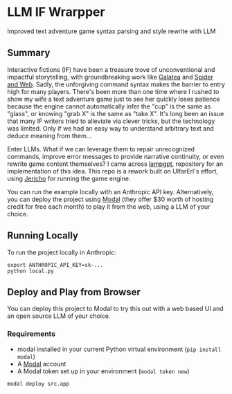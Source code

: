 # LLM IF Wrarpper

Improved text adventure game syntax parsing and style rewrite with LLM

## Summary

Interactive fictions (IF) have been a treasure trove of unconventional and impactful storytelling, with groundbreaking work like [Galatea](https://ifdb.org/viewgame?id=urxrv27t7qtu52lb) and [Spider and Web](https://ifdb.org/viewgame?id=2xyccw3pe0uovfad). Sadly, the unforgiving command syntax makes the barrier to entry high for many players. There's been more than one time where I rushed to show my wife a text adventure game just to see her quickly loses patience because the engine cannot automatically infer the "cup" is the same as "glass", or knowing "grab X" is the same as "take X". It's long been an issue that many IF writers tried to alleviate via clever tricks, but the technology was limited. Only if we had an easy way to understand arbitrary text and deduce meaning from them...

Enter LLMs. What if we can leverage them to repair unrecognized commands, improve error messages to provide narrative continuity, or even rewrite game content themselves? I came across [lampgpt](https://github.com/UlfarErl/lampgpt), repository for an implementation of this idea. This repo is a rework built on UlfarErl's effort, using [Jericho](https://github.com/microsoft/jericho) for running the game engine.

You can run the example locally with an Anthropic API key. Alternatively, you can deploy the project using [Modal](https://modal.com/) (they offer $30 worth of hosting credit for free each month) to play it from the web, using a LLM of your choice.

## Running Locally

To run the project locally in Anthropic:

```
export ANTHROPIC_API_KEY=sk-...
python local.py
```

## Deploy and Play from Browser

You can deploy this project to Modal to try this out with a web based UI and an open source LLM of your choice. 

### Requirements ### 
* modal installed in your current Python virtual environment (`pip install modal`)
* A [Modal](http://modal.com/) account
* A Modal token set up in your environment (`modal token new`)

```
modal deploy src.app
```